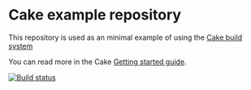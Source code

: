 # Cake example repository

This repository is used as an minimal example of using the [Cake build system](http://cakebuild.net)

You can read more in the Cake [Getting started guide](http://cakebuild.net/docs/tutorials/getting-started).

[![Build status](https://ci.appveyor.com/api/projects/status/dfi1xib48d9diiac?svg=true)](https://ci.appveyor.com/project/cakebuild/example)
